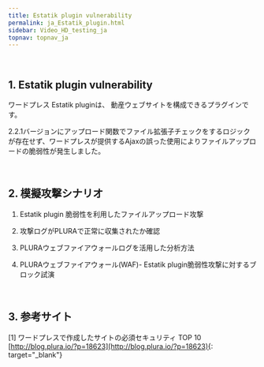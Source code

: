```yaml
---
title: Estatik plugin vulnerability
permalink: ja_Estatik_plugin.html
sidebar: Video_HD_testing_ja
topnav: topnav_ja
---
```


<!-- <style>.embed-container { position: relative; padding-bottom: 56.25%; height: 0; overflow: hidden; max-width: 100%; } .embed-container iframe, .embed-container object, .embed-container embed { position: absolute; top: 0; left: 0; width: 100%; height: 100%; }</style><div class='embed-container'><iframe src='https://www.youtube.com/embed/fNhVYHjSKdQ' frameborder='0' allowfullscreen></iframe></div> -->

<br />

## 1. Estatik plugin vulnerability

ワードプレス Estatik pluginは、 動産ウェブサイトを構成できるプラグインです。

2.2.1バージョンにアップロード関数でファイル拡張子チェックをするロジックが存在せず、ワードプレスが提供するAjaxの誤った使用によりファイルアップロードの脆弱性が発生しました。

<br />

## 2. 模擬攻撃シナリオ

  1) Estatik plugin 脆弱性を利用したファイルアップロード攻撃

  2) 攻撃ログがPLURAで正常に収集されたか確認

  3) PLURAウェブファイアウォールログを活用した分析方法

  4) PLURAウェブファイアウォール(WAF)- Estatik plugin脆弱性攻撃に対するブロック試演

<br />

## 3. 参考サイト
  
  [1] ワードプレスで作成したサイトの必須セキュリティ TOP 10 [http://blog.plura.io/?p=18623](http://blog.plura.io/?p=18623){: target="_blank"}

  